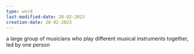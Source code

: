 ```yaml
---
type: word
last-modified-date: 28-02-2023
creation-date: 28-02-2023
---
```

a large group of musicians who play different musical instruments together, led by one person